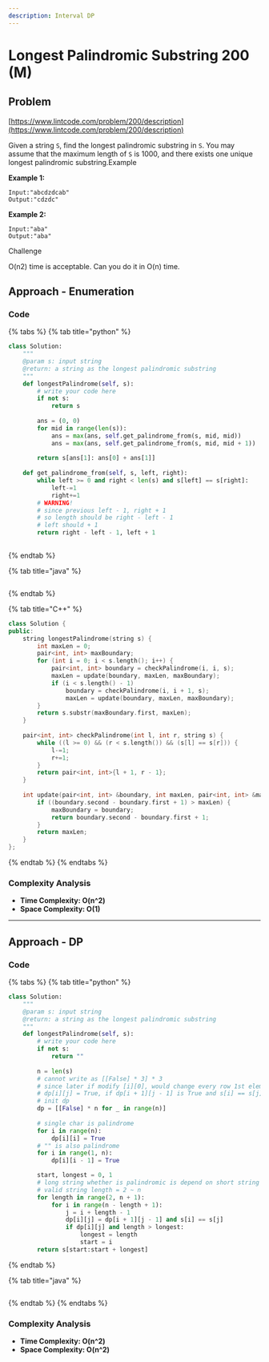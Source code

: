 ```yaml
---
description: Interval DP
---
```


# Longest Palindromic Substring 200 (M)

## Problem

[https://www.lintcode.com/problem/200/description](https://www.lintcode.com/problem/200/description)

Given a string `S`, find the longest palindromic substring in `S`. You may assume that the maximum length of `S` is 1000, and there exists one unique longest palindromic substring.Example

**Example 1:**

```
Input:"abcdzdcab"
Output:"cdzdc"
```

**Example 2:**

```
Input:"aba"
Output:"aba"
```

Challenge

O(n2) time is acceptable. Can you do it in O(n) time.

## Approach - Enumeration

### Code

{% tabs %}
{% tab title="python" %}
```python
class Solution:
    """
    @param s: input string
    @return: a string as the longest palindromic substring
    """
    def longestPalindrome(self, s):
        # write your code here
        if not s:
            return s
        
        ans = (0, 0)
        for mid in range(len(s)):
            ans = max(ans, self.get_palindrome_from(s, mid, mid))
            ans = max(ans, self.get_palindrome_from(s, mid, mid + 1))
        
        return s[ans[1]: ans[0] + ans[1]]
    
    def get_palindrome_from(self, s, left, right):
        while left >= 0 and right < len(s) and s[left] == s[right]:
            left-=1
            right+=1
        # WARNING!
        # since previous left - 1, right + 1
        # so length should be right - left - 1
        # left should + 1
        return right - left - 1, left + 1
        

```
{% endtab %}

{% tab title="java" %}
```
```
{% endtab %}

{% tab title="C++" %}
```cpp
class Solution {
public:
    string longestPalindrome(string s) {
        int maxLen = 0;
        pair<int, int> maxBoundary;
        for (int i = 0; i < s.length(); i++) {
            pair<int, int> boundary = checkPalindrome(i, i, s);
            maxLen = update(boundary, maxLen, maxBoundary);
            if (i < s.length() - 1)
                boundary = checkPalindrome(i, i + 1, s);
                maxLen = update(boundary, maxLen, maxBoundary);
        }
        return s.substr(maxBoundary.first, maxLen);
    }
    
    pair<int, int> checkPalindrome(int l, int r, string s) {
        while ((l >= 0) && (r < s.length()) && (s[l] == s[r])) {
            l-=1;
            r+=1;
        }
        return pair<int, int>{l + 1, r - 1};
    }
    
    int update(pair<int, int> &boundary, int maxLen, pair<int, int> &maxBoundary) {
        if ((boundary.second - boundary.first + 1) > maxLen) {
            maxBoundary = boundary;
            return boundary.second - boundary.first + 1;
        }
        return maxLen;
    }
};
```
{% endtab %}
{% endtabs %}

### Complexity Analysis

* **Time Complexity: O(n^2)**
* **Space Complexity: O(1)**

****

## Approach - DP

### Code

{% tabs %}
{% tab title="python" %}
```python
class Solution:
    """
    @param s: input string
    @return: a string as the longest palindromic substring
    """
    def longestPalindrome(self, s):
        # write your code here
        if not s:
            return ""
        
        n = len(s)
        # cannot write as [[False] * 3] * 3
        # since later if modify [i][0], would change every row 1st element value 
        # dp[i][j] = True, if dp[i + 1][j - 1] is True and s[i] == s[j]
        # init dp
        dp = [[False] * n for _ in range(n)]
        
        # single char is palindrome
        for i in range(n):
            dp[i][i] = True
        # "" is also palindrome
        for i in range(1, n):
            dp[i][i - 1] = True

        start, longest = 0, 1
        # long string whether is palindromic is depend on short string
        # valid string length = 2 ~ n
        for length in range(2, n + 1):
            for i in range(n - length + 1):
                j = i + length - 1
                dp[i][j] = dp[i + 1][j - 1] and s[i] == s[j]
                if dp[i][j] and length > longest:
                    longest = length
                    start = i
        return s[start:start + longest]       
```
{% endtab %}

{% tab title="java" %}
```
```
{% endtab %}
{% endtabs %}

### Complexity Analysis

* **Time Complexity: O(n^2)**
* **Space Complexity: O(n^2)**
